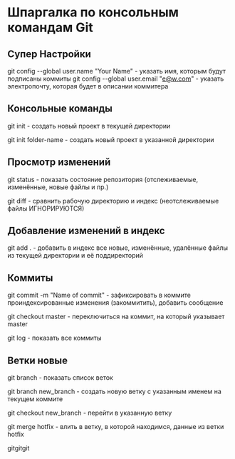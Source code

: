 # Шпаргалка по консольным командам Git

## Супер Настройки

git config --global user.name "Your Name" - указать имя, которым будут подписаны коммиты
git config --global user.email "e@w.com"  - указать электропочту, которая будет в описании коммитера

## Консольные команды

git init   - создать новый проект в текущей директории

git init folder-name - создать новый проект в указанной директории

## Просмотр изменений

git status  - показать состояние репозитория (отслеживаемые, изменённые, новые файлы и пр.)

git diff  - сравнить рабочую директорию и индекс (неотслеживаемые файлы ИГНОРИРУЮТСЯ)

## Добавление изменений в индекс

git add .  - добавить в индекс все новые, изменённые, удалённые файлы из текущей директории и её поддиректорий

## Коммиты

git commit -m "Name of commit" - зафиксировать в коммите проиндексированные изменения (закоммитить), добавить сообщение

git checkout master  - переключиться на коммит, на который указывает master 

git log - показать все коммиты

## Ветки новые

git branch - показать список веток

git branch new_branch - создать новую ветку с указанным именем на текущем коммите

git checkout new_branch  - перейти в указанную ветку

git merge hotfix  - влить в ветку, в которой находимся, данные из ветки hotfix

gitgitgit
